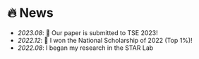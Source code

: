 # 🔥 News
- *2023.08*: 🎉 Our paper is submitted to TSE 2023!
- *2022.12*: 🎉 I won the National Scholarship of 2022 (Top 1%)!
- *2022.08*: I began my research in the STAR Lab
